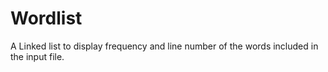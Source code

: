 # Wordlist

A Linked list to display frequency and line number of the words included in the input file.
